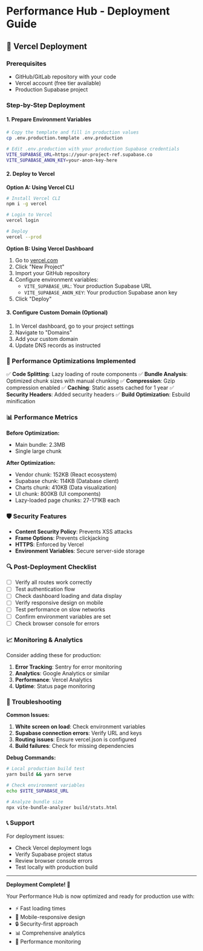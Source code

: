 # Performance Hub - Deployment Guide

## 🚀 Vercel Deployment

### Prerequisites
- GitHub/GitLab repository with your code
- Vercel account (free tier available)
- Production Supabase project

### Step-by-Step Deployment

#### 1. **Prepare Environment Variables**
```bash
# Copy the template and fill in production values
cp .env.production.template .env.production

# Edit .env.production with your production Supabase credentials
VITE_SUPABASE_URL=https://your-project-ref.supabase.co
VITE_SUPABASE_ANON_KEY=your-anon-key-here
```

#### 2. **Deploy to Vercel**

**Option A: Using Vercel CLI**
```bash
# Install Vercel CLI
npm i -g vercel

# Login to Vercel
vercel login

# Deploy
vercel --prod
```

**Option B: Using Vercel Dashboard**
1. Go to [vercel.com](https://vercel.com)
2. Click "New Project"
3. Import your GitHub repository
4. Configure environment variables:
   - `VITE_SUPABASE_URL`: Your production Supabase URL
   - `VITE_SUPABASE_ANON_KEY`: Your production Supabase anon key
5. Click "Deploy"

#### 3. **Configure Custom Domain** (Optional)
1. In Vercel dashboard, go to your project settings
2. Navigate to "Domains"
3. Add your custom domain
4. Update DNS records as instructed

### 🔧 Performance Optimizations Implemented

✅ **Code Splitting**: Lazy loading of route components
✅ **Bundle Analysis**: Optimized chunk sizes with manual chunking
✅ **Compression**: Gzip compression enabled
✅ **Caching**: Static assets cached for 1 year
✅ **Security Headers**: Added security headers
✅ **Build Optimization**: Esbuild minification

### 📊 Performance Metrics

**Before Optimization:**
- Main bundle: 2.3MB
- Single large chunk

**After Optimization:**
- Vendor chunk: 152KB (React ecosystem)
- Supabase chunk: 114KB (Database client)
- Charts chunk: 410KB (Data visualization)
- UI chunk: 800KB (UI components)
- Lazy-loaded page chunks: 27-171KB each

### 🛡️ Security Features

- **Content Security Policy**: Prevents XSS attacks
- **Frame Options**: Prevents clickjacking
- **HTTPS**: Enforced by Vercel
- **Environment Variables**: Secure server-side storage

### 🔍 Post-Deployment Checklist

- [ ] Verify all routes work correctly
- [ ] Test authentication flow
- [ ] Check dashboard loading and data display
- [ ] Verify responsive design on mobile
- [ ] Test performance on slow networks
- [ ] Confirm environment variables are set
- [ ] Check browser console for errors

### 📈 Monitoring & Analytics

Consider adding these for production:

1. **Error Tracking**: Sentry for error monitoring
2. **Analytics**: Google Analytics or similar
3. **Performance**: Vercel Analytics
4. **Uptime**: Status page monitoring

### 🚨 Troubleshooting

**Common Issues:**

1. **White screen on load**: Check environment variables
2. **Supabase connection errors**: Verify URL and keys
3. **Routing issues**: Ensure vercel.json is configured
4. **Build failures**: Check for missing dependencies

**Debug Commands:**
```bash
# Local production build test
yarn build && yarn serve

# Check environment variables
echo $VITE_SUPABASE_URL

# Analyze bundle size
npx vite-bundle-analyzer build/stats.html
```

### 📞 Support

For deployment issues:
- Check Vercel deployment logs
- Verify Supabase project status
- Review browser console errors
- Test locally with production build

---

**Deployment Complete! 🎉**

Your Performance Hub is now optimized and ready for production use with:
- ⚡ Fast loading times
- 📱 Mobile-responsive design
- 🔒 Security-first approach
- 📊 Comprehensive analytics
- 🎯 Performance monitoring